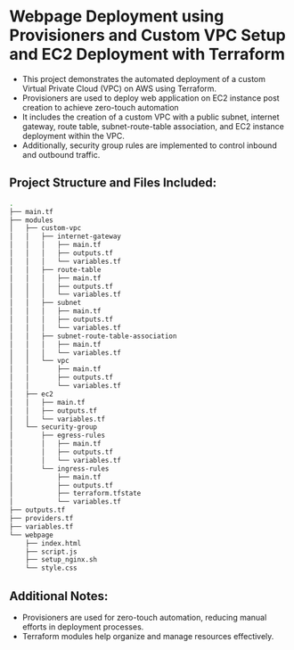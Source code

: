 # Webpage Deployment using Provisioners and Custom VPC Setup and EC2 Deployment with Terraform

-  This project demonstrates the automated deployment of a custom Virtual Private Cloud (VPC) on AWS using Terraform. 
-  Provisioners are used to deploy web application on EC2 instance post creation to achieve zero-touch automation
-  It includes the creation of a custom VPC with a public subnet, internet gateway, route table, subnet-route-table association, and EC2 instance deployment within the VPC. 
-  Additionally, security group rules are implemented to control inbound and outbound traffic.


## Project Structure and Files Included:
```bash
.
├── main.tf
├── modules
│   ├── custom-vpc
│   │   ├── internet-gateway
│   │   │   ├── main.tf
│   │   │   ├── outputs.tf
│   │   │   └── variables.tf
│   │   ├── route-table
│   │   │   ├── main.tf
│   │   │   ├── outputs.tf
│   │   │   └── variables.tf
│   │   ├── subnet
│   │   │   ├── main.tf
│   │   │   ├── outputs.tf
│   │   │   └── variables.tf
│   │   ├── subnet-route-table-association
│   │   │   ├── main.tf
│   │   │   └── variables.tf
│   │   └── vpc
│   │       ├── main.tf
│   │       ├── outputs.tf
│   │       └── variables.tf
│   ├── ec2
│   │   ├── main.tf
│   │   ├── outputs.tf
│   │   └── variables.tf
│   └── security-group
│       ├── egress-rules
│       │   ├── main.tf
│       │   ├── outputs.tf
│       │   └── variables.tf
│       └── ingress-rules
│           ├── main.tf
│           ├── outputs.tf
│           ├── terraform.tfstate
│           └── variables.tf
├── outputs.tf
├── providers.tf
├── variables.tf
└── webpage
    ├── index.html
    ├── script.js
    ├── setup_nginx.sh
    └── style.css
```
## Additional Notes:
-  Provisioners are used for zero-touch automation, reducing manual efforts in deployment processes.
-  Terraform modules help organize and manage resources effectively.
